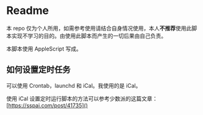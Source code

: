 # Readme

本 repo 仅为个人所用，如需参考使用请结合自身情况使用，本人**不推荐**使用此脚本实现不学习的目的。由使用此脚本而产生的一切后果由自己负责。

本脚本使用 AppleScript 写成。

## 如何设置定时任务

可以使用 Crontab，launchd 和 iCal。我使用的是 iCal。

使用 iCal 设置定时运行脚本的方法可以参考少数派的这篇文章：
[https://sspai.com/post/41735]()
